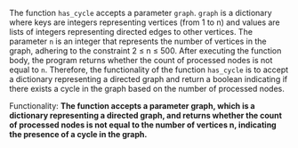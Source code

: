 The function `has_cycle` accepts a parameter `graph`. `graph` is a dictionary where keys are integers representing vertices (from 1 to n) and values are lists of integers representing directed edges to other vertices. The parameter `n` is an integer that represents the number of vertices in the graph, adhering to the constraint 2 ≤ n ≤ 500. After executing the function body, the program returns whether the count of processed nodes is not equal to `n`. Therefore, the functionality of the function `has_cycle` is to accept a dictionary representing a directed graph and return a boolean indicating if there exists a cycle in the graph based on the number of processed nodes. 

Functionality: **The function accepts a parameter graph, which is a dictionary representing a directed graph, and returns whether the count of processed nodes is not equal to the number of vertices n, indicating the presence of a cycle in the graph.**